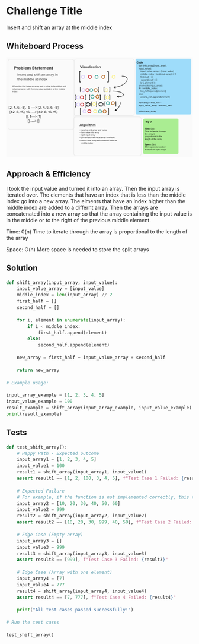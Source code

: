 # Challenge Title

Insert and shift an array at the middle index

## Whiteboard Process
<!-- Embedded whiteboard image -->
![Challenge 2 Whiteboard](/python/docs/array-insert-shift/CodeChallenge2_2024-01-10_15-25-56.png)

## Approach & Efficiency

I took the input value and turned it into an array. Then the input array is iterated over. The elements that have an index that is less than the middle index go into a new array. The elments that have an index higher than the middle index are added to a differnt array. Then the arrays are concatenated into a new array so that the array containing the input value is in the middle or to the right of the previous middle element.

Time: 0(n)
Time to iterate through the array is proportional to the length of the array

Space: O(n)
More space is needed to store the split arrays

## Solution
<!-- Show how to run your code, and examples of it in action -->
```python
def shift_array(input_array, input_value):
    input_value_array = [input_value]
    middle_index = len(input_array) // 2
    first_half = []
    second_half = []

    for i, element in enumerate(input_array):
        if i < middle_index:
            first_half.append(element)
        else:
            second_half.append(element)

    new_array = first_half + input_value_array + second_half

    return new_array

# Example usage:

input_array_example = [1, 2, 3, 4, 5]
input_value_example = 100
result_example = shift_array(input_array_example, input_value_example)
print(result_example)
```

## Tests

```python
def test_shift_array():
    # Happy Path - Expected outcome
    input_array1 = [1, 2, 3, 4, 5]
    input_value1 = 100
    result1 = shift_array(input_array1, input_value1)
    assert result1 == [1, 2, 100, 3, 4, 5], f"Test Case 1 Failed: {result1}"

    # Expected Failure
    # For example, if the function is not implemented correctly, this test might fail
    input_array2 = [10, 20, 30, 40, 50, 60]
    input_value2 = 999
    result2 = shift_array(input_array2, input_value2)
    assert result2 == [10, 20, 30, 999, 40, 50], f"Test Case 2 Failed: {result2}"

    # Edge Case (Empty array)
    input_array3 = []
    input_value3 = 999
    result3 = shift_array(input_array3, input_value3)
    assert result3 == [999], f"Test Case 3 Failed: {result3}"

    # Edge Case (Array with one element)
    input_array4 = [7]
    input_value4 = 777
    result4 = shift_array(input_array4, input_value4)
    assert result4 == [7, 777], f"Test Case 4 Failed: {result4}"

    print("All test cases passed successfully!")

# Run the test cases

test_shift_array()

```
